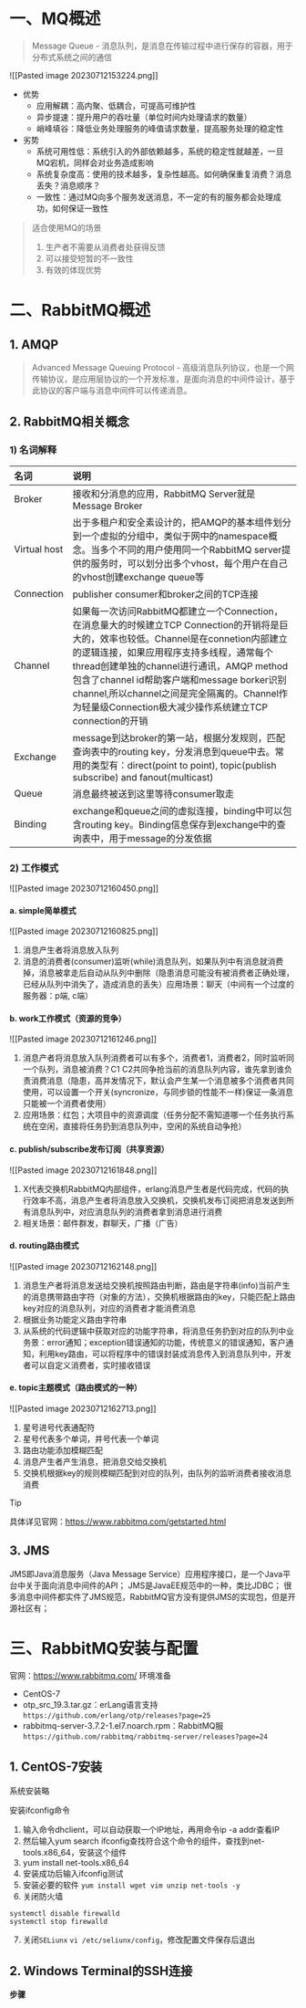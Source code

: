 
# 一、MQ概述

> Message Queue - 消息队列，是消息在传输过程中进行保存的容器，用于分布式系统之间的通信

![[Pasted image 20230712153224.png]]

- 优势
	- 应用解耦：高内聚、低耦合，可提高可维护性
	- 异步提速：提升用户的吞吐量（单位时间内处理请求的数量）
	- 峭峰填谷：降低业务处理服务的峰值请求数量，提高服务处理的稳定性
- 劣势
	- 系统可用性低：系统引入的外部依赖越多，系统的稳定性就越差，一旦MQ宕机，同样会对业务造成影响
	- 系统复杂度高：使用的技术越多，复杂性越高。如何确保重复消费？消息丢失？消息顺序？
	- 一致性：通过MQ向多个服务发送消息，不一定的有的服务都会处理成功，如何保证一致性

> 适合使用MQ的场景
> 1. 生产者不需要从消费者处获得反馈
> 2. 可以接受短暂的不一致性
> 3. 有效的体现优势


# 二、RabbitMQ概述

## 1. AMQP

> Advanced Message Queuing Protocol - 高级消息队列协议，也是一个网传输协议，是应用层协议的一个开发标准，是面向消息的中间件设计，基于此协议的客户端与消息中间件可以传递消息。

## 2. RabbitMQ相关概念

### 1) 名词解释

名词 | 说明
:- | :-
Broker | 接收和分消息的应用，RabbitMQ Server就是Message Broker
Virtual host | 出于多租户和安全素设计的，把AMQP的基本组件划分到一个虚拟的分组中，类似于网中的namespace概念。当多个不同的用户使用同一个RabbitMQ server提供的服务时，可以划分出多个vhost，每个用户在自己的vhost创建exchange queue等
Connection | publisher consumer和broker之间的TCP连接
Channel | 如果每一次访问RabbitMQ都建立一个Connection，在消息量大的时候建立TCP Connection的开销将是巨大的，效率也较低。Channel是在connetion内部建立的逻辑连接，如果应用程序支持多线程，通常每个thread创建单独的channel进行通讯，AMQP method包含了channel id帮助客户端和message borker识别channel,所以channel之间是完全隔离的。Channel作为轻量级Connection极大减少操作系统建立TCP connection的开销
Exchange | message到达broker的第一站，根据分发规则，匹配查询表中的routing key，分发消息到queue中去。常用的类型有：direct(point to point), topic(publish subscribe) and fanout(multicast)
Queue | 消息最终被送到这里等待consumer取走
Binding | exchange和queue之间的虚拟连接，binding中可以包含routing key。Binding信息保存到exchange中的查询表中，用于message的分发依据

### 2) 工作模式

![[Pasted image 20230712160450.png]]

#### a. simple简单模式

![[Pasted image 20230712160825.png]]

1. 消息产生者将消息放入队列
2. 消息的消费者(consumer)监听(while)消息队列，如果队列中有消息就消费掉，消息被拿走后自动从队列中删除（隐患消息可能没有被消费者正确处理，已经从队列中消失了，造成消息的丢失）应用场景：聊天（中间有一个过度的服务器：p端, c端）

#### b. work工作模式（资源的竞争）

![[Pasted image 20230712161246.png]]

1. 消息产者将消息放入队列消费者可以有多个，消费者1，消费者2，同时监听同一个队列，消息被消费？C1 C2共同争抢当前的消息队列内容，谁先拿到谁负责消费消息（隐患，高并发情况下，默认会产生某一个消息被多个消费者共同使用，可以设置一个开关(syncronize，与同步锁的性能不一样)保证一条消息只能被一个消费者使用）
2. 应用场景：红包；大项目中的资源调度（任务分配不需知道哪一个任务执行系统在空闲，直接将任务扔到消息队列中，空闲的系统自动争抢）

#### c. publish/subscribe发布订阅（共享资源）

![[Pasted image 20230712161848.png]]

1. X代表交换机RabbitMQ内部组件，erlang消息产生者是代码完成，代码的执行效率不高，消息产生者将消息放入交换机，交换机发布订阅把消息发送到所有消息队列中，对应消息队列的消费者拿到消息进行消费
2. 相关场景：邮件群发，群聊天，广播（广告）

#### d. routing路由模式

![[Pasted image 20230712162148.png]]

1. 消息生产者将消息发送给交换机按照路由判断，路由是字符串(info)当前产生的消息携带路由字符（对象的方法），交换机根据路由的key，只能匹配上路由key对应的消息队列，对应的消费者才能消费消息
2. 根据业务功能定义路由字符串
3. 从系统的代码逻辑中获取对应的功能字符串，将消息任务扔到对应的队列中业务景：error通知；exception错误通知的功能，传统意义的错误通知，客户通知，利用key路由，可以将程序中的错误封装成消息传入到消息队列中，开发者可以自定义消费者，实时接收错误

#### e. topic主题模式（路由模式的一种）

![[Pasted image 20230712162713.png]]

1. 星号进号代表通配符
2. 星号代表多个单词，井号代表一个单词
3. 路由功能添加模糊匹配
4. 消息产生者产生消息，把消息交给交换机
5. 交换机根据key的规则模糊匹配到对应的队列，由队列的监听消费者接收消息消费

> [!TIP]
> 具体详见官网：https://www.rabbitmq.com/getstarted.html

## 3. JMS

JMS即Java消息服务（Java Message Service）应用程序接口，是一个Java平台中关于面向消息中间件的API；
JMS是JavaEE规范中的一种，类比JDBC；
很多消息中间件都实件了JMS规范，RabbitMQ官方没有提供JMS的实现包，但是开源社区有；


# 三、RabbitMQ安装与配置

官网：https://www.rabbitmq.com/
环境准备
- CentOS-7
- otp_src_19.3.tar.gz：erLang语言支持 `https://github.com/erlang/otp/releases?page=25`
- rabbitmq-server-3.7.2-1.el7.noarch.rpm：RabbitMQ服 `https://github.com/rabbitmq/rabbitmq-server/releases?page=24`

## 1. CentOS-7安装

系统安装略

安装ifconfig命令
1. 输入命令dhclient，可以自动获取一个IP地址，再用命令ip -a addr查看IP
2. 然后输入yum search ifconfig查找符合这个命令的组件，查找到net-tools.x86_64，安装这个组件
3. yum install net-tools.x86_64
4. 安装成功后输入ifconfig测试
5. 安装必要的软件 `yum install wget vim unzip net-tools -y`
6. 关闭防火墙
```
systemctl disable firewalld
systemctl stop firewalld
```
7. 关闭`SELiunx`  `vi /etc/seliunx/config`，修改配置文件保存后退出

## 2. Windows Terminal的SSH连接

**步骤**






